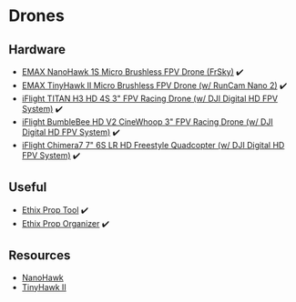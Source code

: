 # Drones

## Hardware

* [EMAX NanoHawk 1S Micro Brushless FPV Drone (FrSky)](https://emaxmodel.com/collections/nanohawk/products/emax-nanohawk-65mm-1s-whoop-fpv-racing-drone-bnf-frsky-d8-runcam-nano3-camera-25mw-vtx-5a-blheli_s-esc) ✔️
* [EMAX TinyHawk II Micro Brushless FPV Drone (w/ RunCam Nano 2)](https://emaxmodel.com/collections/tinyhawk-ii/products/tinyhawk-ii-indoor-fpv-racing-drone-f4-5a-16000kv-runcam-nano2-700tvl-37ch-25-100-200mw-vtx-1s-2s-bnf) ✔️
* [iFlight TITAN H3 HD 4S 3" FPV Racing Drone (w/ DJI Digital HD FPV System)](https://shop.iflight-rc.com/index.php?route=product/product&product_id=1221) ✔️
* [iFlight BumbleBee HD V2 CineWhoop 3" FPV Racing Drone (w/ DJI Digital HD FPV System)](https://shop.iflight-rc.com/index.php?route=product/product&path=25_31_105&product_id=1256) ✔️
* [iFlight Chimera7 7" 6S LR HD Freestyle Quadcopter (w/ DJI Digital HD FPV System)](https://shop.iflight-rc.com/index.php?route=product/product&path=25_325_328&product_id=1337) ✔️

## Useful

* [Ethix Prop Tool](https://droneshop.nl/ethix-propeller-tool) ✔️
* [Ethix Prop Organizer](https://droneshop.nl/ethix-propeller-organizer) ✔️

## Resources

* [NanoHawk](https://emaxmodel.freshdesk.com/support/solutions/folders/63000233945)
* [TinyHawk II](https://emaxmodel.freshdesk.com/support/solutions/folders/63000078413)
